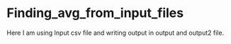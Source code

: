 ﻿# Finding_avg_from_input_files
Here I am using Input csv file and writing output in output and output2 file.
